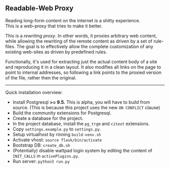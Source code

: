 ## Readable-Web Proxy

Reading long-form content on the internet is a shitty experience.   
This is a web-proxy that tries to make it better.

This is a *rewriting proxy*. In other words, it proxies arbitrary web
content, while allowing the rewriting of the remote content as driven
by a set of rule-files. The goal is to effectively allow the complete
customization of any existing web-sites as driven by predefined rules.

Functionally, it's used for extracting just the actual content body
of a site and reproducing it in a clean layout. It also modifies
all links on the page to point to internal addresses, so following a
link points to the proxied version of the file, rather then the original.


---

Quick installation overview:

 - Install Postgresql **>= 9.5.** This is alpha, you will have to build from source.
     (This is because this project uses the new `ON CONFLICT` clause)
 - Build the community extensions for Postgresql.
 - Create a database for the project.
 - In the project database, install the `pg_trgm` and `citext` extensions.
 - Copy `settings.example.py` to `settings.py`.
 - Setup virtualhost by rinning `build-venv.sh`
 - Activate vhost: `source flask/bin/activate`
 - Bootstrap DB: `create_db.sh`
 - (Potentially) disable wattpad login system by editing the content of `INIT_CALLS` in 
     `activePlugins.py`.
 - Run server: `python3 run.py`